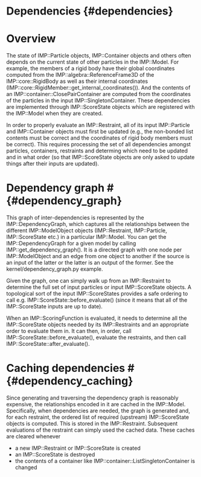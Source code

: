 Dependencies {#dependencies}
============

# Overview #

The state of IMP::Particle objects, IMP::Container objects and others often depends on the current state of other particles in the IMP::Model. For example, the members of a rigid body have their global coordinates computed from the IMP::algebra::ReferenceFrame3D of the IMP::core::RigidBody as well as their internal coordinates (IMP::core::RigidMember::get_internal_coordinates()). And the contents of an IMP::container::ClosePairContainer are computed from the coordinates of the particles in the input IMP::SingletonContainer. These dependencies are implemented through IMP::ScoreState objects which are registered with the IMP::Model when they are created.

In order to properly evaluate an IMP::Restraint, all of its input IMP::Particle and IMP::Container objects must first be updated (e.g., the non-bonded list contents must be correct and the coordinates of rigid body members must be correct). This requires processing the set of all dependencies amongst particles, containers, restraints and determing which need to be updated and in what order (so that IMP::ScoreState objects are only asked to update things after their inputs are updated).

# Dependency graph # {#dependency_graph}
This graph of inter-dependencies is represented by the IMP::DependencyGraph, which captures all the relationships between the different IMP::ModelObject objects (IMP::Restraint, IMP::Particle, IMP::ScoreState etc.) in a particular IMP::Model. You can get the IMP::DependencyGraph for a given model by calling IMP::get_dependency_graph(). It is a directed graph with one node per IMP::ModelObject and an edge from one object to another if the source is an input of the latter or the latter is an output of the former. See the kernel/dependency_graph.py example.

Given the graph, one can simply walk up from an IMP::Restraint to determine the full set of input particles or input IMP::ScoreState objects. A topological sort of the input IMP::ScoreStates provides a safe ordering to call e.g. IMP::ScoreState::before_evaluate() (since it means that all of the IMP::ScoreState inputs are up to date).

When an IMP::ScoringFunction is evaluated, it needs to determine all the IMP::ScoreState objects needed by its IMP::Restraints and an appropriate order to evaluate them in. It can then, in order, call IMP::ScoreState::before_evaluate(), evaluate the restraints, and then call IMP::ScoreState::after_evaluate().

# Caching dependencies # {#dependency_caching}

Since generating and traversing the dependency graph is reasonably expensive, the relationships encoded in it are cached in the IMP::Model. Specifically, when dependencies are needed, the graph is generated and, for each restraint, the ordered list of required (upstream) IMP::ScoreState objects is computed. This is stored in the IMP::Restraint. Subsequent evaluations of the restraint can simply used the cached data. These caches are cleared whenever
- a new IMP::Restraint or IMP::ScoreState is created
- an IMP::ScoreState is destroyed
- the contents of a container like IMP::container::ListSingletonContainer is changed
